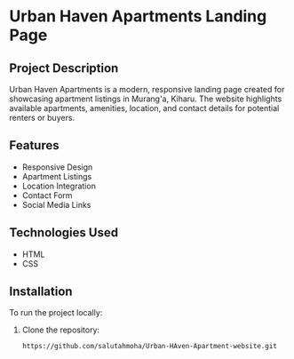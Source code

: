 # Urban Haven Apartments Landing Page

## Project Description
Urban Haven Apartments is a modern, responsive landing page created for showcasing apartment listings in Murang'a, Kiharu. The website highlights available apartments, amenities, location, and contact details for potential renters or buyers.

## Features
- Responsive Design
- Apartment Listings
- Location Integration
- Contact Form
- Social Media Links

## Technologies Used
- HTML
- CSS

## Installation
To run the project locally:

1. Clone the repository:
   ```bash
   https://github.com/salutahmoha/Urban-HAven-Apartment-website.git
